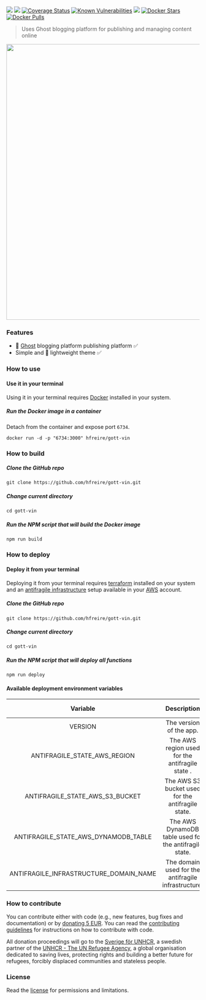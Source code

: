 # 

[![](https://github.com/hfreire/gott-vin/workflows/ci/badge.svg)](https://github.com/hfreire/gott-vin/actions?workflow=ci)
[![](https://github.com/hfreire/gott-vin/workflows/cd/badge.svg)](https://github.com/hfreire/gott-vin/actions?workflow=cd)
[![Coverage Status](https://coveralls.io/repos/github/hfreire/gott-vin/badge.svg?branch=master)](https://coveralls.io/github/hfreire/gott-vin?branch=master)
[![Known Vulnerabilities](https://snyk.io/test/github/hfreire/gott-vin/badge.svg)](https://snyk.io/test/github/hfreire/gott-vin)
[![](https://img.shields.io/github/release/hfreire/gott-vin.svg)](https://github.com/hfreire/gott-vin/releases)
[![Docker Stars](https://img.shields.io/docker/stars/hfreire/gott-vin.svg)](https://hub.docker.com/r/hfreire/gott-vin/)
[![Docker Pulls](https://img.shields.io/docker/pulls/hfreire/gott-vin.svg)](https://hub.docker.com/r/hfreire/gott-vin/)

> Uses Ghost blogging platform for publishing and managing content online

<p align="center"><img src="share/github/overview.gif" width="720"></p>

### Features
* :ghost: [Ghost](https://github.com/TryGhost/Ghost) blogging platform publishing platform :white_check_mark:
* Simple and :dizzy: lightweight theme :white_check_mark:

### How to use

#### Use it in your terminal
Using it in your terminal requires [Docker](https://www.docker.com) installed in your system.

##### Run the Docker image in a container 
Detach from the container and expose port `6734`.
```
docker run -d -p "6734:3000" hfreire/gott-vin
```

### How to build
##### Clone the GitHub repo
```
git clone https://github.com/hfreire/gott-vin.git
```

##### Change current directory
```
cd gott-vin
```

##### Run the NPM script that will build the Docker image
```
npm run build
```

### How to deploy

#### Deploy it from your terminal
Deploying it from your terminal requires [terraform](https://www.terraform.io) installed on your system and an [antifragile infrastructure](https://github.com/antifragile-systems/antifragile-infrastructure) setup available in your [AWS](https://aws.amazon.com) account.

##### Clone the GitHub repo
```
git clone https://github.com/hfreire/gott-vin.git
```

##### Change current directory
```
cd gott-vin
```

##### Run the NPM script that will deploy all functions
```
npm run deploy
```

#### Available deployment environment variables
Variable | Description | Required | Default value
:---:|:---:|:---:|:---:
VERSION | The version of the app. | false | `latest`
ANTIFRAGILE_STATE_AWS_REGION | The AWS region used for the antifragile state . | false | `undefined`
ANTIFRAGILE_STATE_AWS_S3_BUCKET | The AWS S3 bucket used for the antifragile state. | false | `undefined`
ANTIFRAGILE_STATE_AWS_DYNAMODB_TABLE | The AWS DynamoDB table used for the antifragile state. | false | `undefined`
ANTIFRAGILE_INFRASTRUCTURE_DOMAIN_NAME | The domain used for the antifragile infrastructure. | true | `undefined`

### How to contribute
You can contribute either with code (e.g., new features, bug fixes and documentation) or by [donating 5 EUR](https://paypal.me/hfreire/5). You can read the [contributing guidelines](CONTRIBUTING.md) for instructions on how to contribute with code. 

All donation proceedings will go to the [Sverige för UNHCR](https://sverigeforunhcr.se), a swedish partner of the [UNHCR - The UN Refugee Agency](http://www.unhcr.org), a global organisation dedicated to saving lives, protecting rights and building a better future for refugees, forcibly displaced communities and stateless people.

### License
Read the [license](./LICENSE.md) for permissions and limitations.
